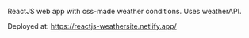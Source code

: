 ReactJS web app with css-made weather conditions.
Uses weatherAPI.

Deployed at: https://reactjs-weathersite.netlify.app/
